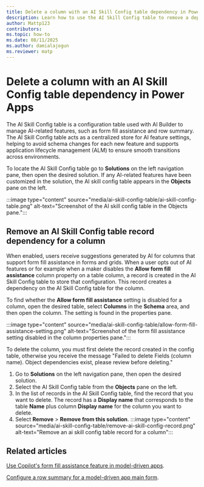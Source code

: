 ```yaml
---
title: Delete a column with an AI Skill Config table dependency in Power Apps
description: Learn how to use the AI Skill Config table to remove a dependency for a column in Power Apps.
author: Mattp123
contributors:
ms.topic: how-to
ms.date: 08/11/2025
ms.author: damialajogun
ms.reviewer: matp
---
```

# Delete a column with an AI Skill Config table dependency in Power Apps

The AI Skill Config table is a configuration table used with AI Builder to manage AI-related features, such as form fill assistance and row summary. The AI Skill Config table acts as a centralized store for AI feature settings, helping to avoid schema changes for each new feature and supports application lifecycle management (ALM) to ensure smooth transitions across environments.

To locate the AI Skill Config table go to **Solutions** on the left navigation pane, then open the desired solution. If any AI-related features have been customized in the solution, the AI skill config table appears in the **Objects** pane on the left.

:::image type="content" source="media/ai-skill-config-table/ai-skill-config-table.png" alt-text="Screenshot of the AI skill config table in the Objects pane.":::

## Remove an AI Skill Config table record dependency for a column

When enabled, users receive suggestions generated by AI for columns that support form fill assistance in forms and grids. When a user opts out of AI features or for example when a maker disables the **Allow form fill assistance** column property on a table column, a record is created in the AI Skill Config table to store that configuration. This record creates a dependency on the AI Skill Config table for the column.

To find whether the **Allow form fill assistance** setting is disabled for a column, open the desired table, select **Columns** in the **Schema** area, and then open the column. The setting is found in the properties pane.

:::image type="content" source="media/ai-skill-config-table/allow-form-fill-assistance-setting.png" alt-text="Screenshot of the form fill assistance setting disabled in the column properties pane.":::

To delete the column, you must first delete the record created in the config table, otherwise you receive the message "Failed to delete Fields (column name). Object dependencies exist, please review before deleting."

1. Go to **Solutions** on the left navigation pane, then open the desired solution.
1. Select the AI Skill Config table from the **Objects** pane on the left.
1. In the list of records in the AI Skill Config table, find the record that you want to delete. The record has a **Display name** that corresponds to the table **Name** plus column **Display name** for the column you want to delete.
1. Select **Remove** > **Remove from this solution**. <!-- Do you need to remove it from the environment or is it enough to just remove from the solution?-->
   :::image type="content" source="media/ai-skill-config-table/remove-ai-skill-config-record.png" alt-text="Remove an ai skill config table record for a column":::

## Related articles

[Use Copilot's form fill assistance feature in model-driven apps](/power-apps/user/form-filling-assistance).

[Configure a row summary for a model-driven app main form](configure-form-row-summary.md).
